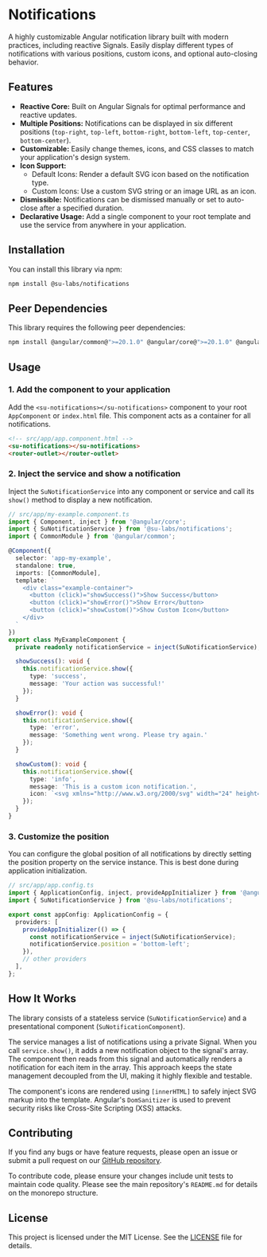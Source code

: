 # Notifications

A highly customizable Angular notification library built with modern practices, including reactive Signals. Easily display different types of notifications with various positions, custom icons, and optional auto-closing behavior.

## Features

- **Reactive Core:** Built on Angular Signals for optimal performance and reactive updates.
- **Multiple Positions:** Notifications can be displayed in six different positions (`top-right`, `top-left`, `bottom-right`, `bottom-left`, `top-center`, `bottom-center`).
- **Customizable:** Easily change themes, icons, and CSS classes to match your application's design system.
- **Icon Support:**
  - Default Icons: Render a default SVG icon based on the notification type.
  - Custom Icons: Use a custom SVG string or an image URL as an icon.
- **Dismissible:** Notifications can be dismissed manually or set to auto-close after a specified duration.
- **Declarative Usage:** Add a single component to your root template and use the service from anywhere in your application.

## Installation

You can install this library via npm:

```sh
npm install @su-labs/notifications
```

## Peer Dependencies

This library requires the following peer dependencies:

```sh
npm install @angular/common@">=20.1.0" @angular/core@">=20.1.0" @angular/platform-browser@">=20.1.0"
```

## Usage

### 1. Add the component to your application

Add the `<su-notifications></su-notifications>` component to your root `AppComponent` or `index.html` file. This component acts as a container for all notifications.

```html
<!-- src/app/app.component.html -->
<su-notifications></su-notifications>
<router-outlet></router-outlet>
```

### 2. Inject the service and show a notification

Inject the `SuNotificationService` into any component or service and call its `show()` method to display a new notification.

```ts
// src/app/my-example.component.ts
import { Component, inject } from '@angular/core';
import { SuNotificationService } from '@su-labs/notifications';
import { CommonModule } from '@angular/common';

@Component({
  selector: 'app-my-example',
  standalone: true,
  imports: [CommonModule],
  template: `
    <div class="example-container">
      <button (click)="showSuccess()">Show Success</button>
      <button (click)="showError()">Show Error</button>
      <button (click)="showCustom()">Show Custom Icon</button>
    </div>
  `
})
export class MyExampleComponent {
  private readonly notificationService = inject(SuNotificationService);

  showSuccess(): void {
    this.notificationService.show({
      type: 'success',
      message: 'Your action was successful!'
    });
  }

  showError(): void {
    this.notificationService.show({
      type: 'error',
      message: 'Something went wrong. Please try again.'
    });
  }

  showCustom(): void {
    this.notificationService.show({
      type: 'info',
      message: 'This is a custom icon notification.',
      icon: `<svg xmlns="http://www.w3.org/2000/svg" width="24" height="24" viewBox="0 0 24 24" fill="none" stroke="currentColor" stroke-width="2" stroke-linecap="round" stroke-linejoin="round" class="feather feather-zap"><polygon points="13 2 3 14 12 14 11 22 21 10 12 10 13 2"></polygon></svg>`
    });
  }
}
```

### 3. Customize the position

You can configure the global position of all notifications by directly setting the position property on the service instance. This is best done during application initialization.


```ts
// src/app/app.config.ts
import { ApplicationConfig, inject, provideAppInitializer } from '@angular/core';
import { SuNotificationService } from '@su-labs/notifications';

export const appConfig: ApplicationConfig = {
  providers: [
    provideAppInitializer(() => {
      const notificationService = inject(SuNotificationService);
      notificationService.position = 'bottom-left';
    }),
    // other providers
  ],
};
```

## How It Works

The library consists of a stateless service (`SuNotificationService`) and a presentational component (`SuNotificationComponent`).

The service manages a list of notifications using a private Signal. When you call `service.show()`, it adds a new notification object to the signal's array. The component then reads from this signal and automatically renders a notification for each item in the array. This approach keeps the state management decoupled from the UI, making it highly flexible and testable.

The component's icons are rendered using `[innerHTML]` to safely inject SVG markup into the template. Angular's `DomSanitizer` is used to prevent security risks like Cross-Site Scripting (XSS) attacks.

## Contributing

If you find any bugs or have feature requests, please open an issue or submit a pull request on our [GitHub repository](https://github.com/Greezaaa/settings-utils-lib.git).

To contribute code, please ensure your changes include unit tests to maintain code quality. Please see the main repository's `README.md` for details on the monorepo structure.

## License

This project is licensed under the MIT License. See the [LICENSE](https://github.com/Greezaaa/settings-utils-lib/blob/main/projects/su-labs/notifications/LICENSE) file for details.